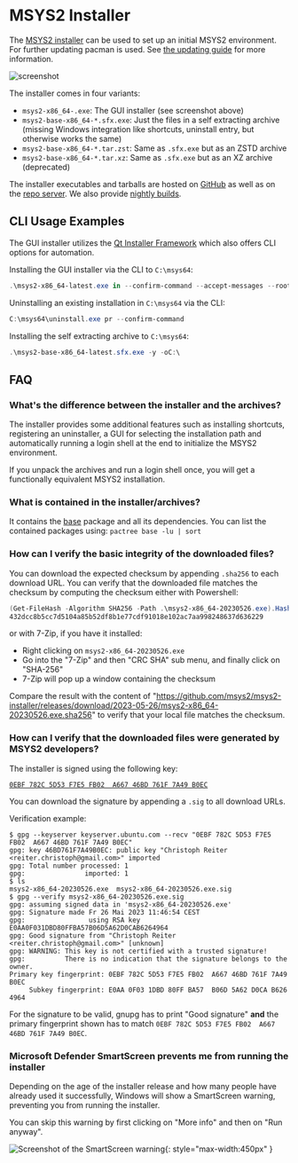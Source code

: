 # MSYS2 Installer

The [MSYS2 installer](https://github.com/msys2/msys2-installer) can be used to
set up an initial MSYS2 environment. For further updating pacman is used. See
[the updating guide](./updating.md) for more information.

![screenshot](installer.png)

The installer comes in four variants:

* `msys2-x86_64-.exe`: The GUI installer (see screenshot above)
* `msys2-base-x86_64-*.sfx.exe`: Just the files in a self extracting archive (missing Windows integration like shortcuts, uninstall entry, but otherwise works the same)
* `msys2-base-x86_64-*.tar.zst`: Same as `.sfx.exe` but as an ZSTD archive
* `msys2-base-x86_64-*.tar.xz`: Same as `.sfx.exe` but as an XZ archive (deprecated)

The installer executables and tarballs are hosted on
[GitHub](https://github.com/msys2/msys2-installer/releases) as well as on the
[repo server](https://repo.msys2.org/distrib). We also provide [nightly
builds](https://github.com/msys2/msys2-installer/releases/tag/nightly-x86_64).

## CLI Usage Examples

The GUI installer utilizes the [Qt Installer
Framework](https://doc.qt.io/qtinstallerframework/) which also offers CLI
options for automation.

Installing the GUI installer via the CLI to `C:\msys64`:

```powershell
.\msys2-x86_64-latest.exe in --confirm-command --accept-messages --root C:/msys64
```

Uninstalling an existing installation in `C:\msys64` via the CLI:

```powershell
C:\msys64\uninstall.exe pr --confirm-command
```

Installing the self extracting archive to `C:\msys64`:

```powershell
.\msys2-base-x86_64-latest.sfx.exe -y -oC:\
```

## FAQ

### What's the difference between the installer and the archives?

The installer provides some additional features such as installing shortcuts, registering an uninstaller, a GUI for selecting the installation path and automatically running a login shell at the end to initialize the MSYS2 environment.

If you unpack the archives and run a login shell once, you will get a functionally equivalent MSYS2 installation.

### What is contained in the installer/archives?

It contains the [base](https://packages.msys2.org/package/base) package and all its dependencies. You can list the contained packages using: `pactree base -lu | sort`

### How can I verify the basic integrity of the downloaded files?

You can download the expected checksum by appending `.sha256` to each download URL. You can verify that the downloaded file matches the checksum by computing the checksum either with Powershell:

```powershell
(Get-FileHash -Algorithm SHA256 -Path .\msys2-x86_64-20230526.exe).Hash.toLower()
432dcc8b5cc7d5104a85b52df8b1e77cdf91018e102ac7aa998248637d636229
```

or with 7-Zip, if you have it installed:

* Right clicking on `msys2-x86_64-20230526.exe`
* Go into the "7-Zip" and then "CRC SHA" sub menu, and finally click on "SHA-256"
* 7-Zip will pop up a window containing the checksum

Compare the result with the content of "https://github.com/msys2/msys2-installer/releases/download/2023-05-26/msys2-x86_64-20230526.exe.sha256" to verify that your local file matches the checksum.

### How can I verify that the downloaded files were generated by MSYS2 developers?

The installer is signed using the following key:

[`0EBF 782C 5D53 F7E5 FB02  A667 46BD 761F 7A49 B0EC`](http://keyserver.ubuntu.com/pks/lookup?search=0x0ebf782c5d53f7e5fb02a66746bd761f7a49b0ec&fingerprint=on&op=vindex)

You can download the signature by appending a `.sig` to all download URLs.

Verification example:

```console
$ gpg --keyserver keyserver.ubuntu.com --recv "0EBF 782C 5D53 F7E5 FB02  A667 46BD 761F 7A49 B0EC"
gpg: key 46BD761F7A49B0EC: public key "Christoph Reiter <reiter.christoph@gmail.com>" imported
gpg: Total number processed: 1
gpg:               imported: 1
$ ls
msys2-x86_64-20230526.exe  msys2-x86_64-20230526.exe.sig
$ gpg --verify msys2-x86_64-20230526.exe.sig
gpg: assuming signed data in 'msys2-x86_64-20230526.exe'
gpg: Signature made Fr 26 Mai 2023 11:46:54 CEST
gpg:                using RSA key E0AA0F031DBD80FFBA57B06D5A62D0CAB6264964
gpg: Good signature from "Christoph Reiter <reiter.christoph@gmail.com>" [unknown]
gpg: WARNING: This key is not certified with a trusted signature!
gpg:          There is no indication that the signature belongs to the owner.
Primary key fingerprint: 0EBF 782C 5D53 F7E5 FB02  A667 46BD 761F 7A49 B0EC
     Subkey fingerprint: E0AA 0F03 1DBD 80FF BA57  B06D 5A62 D0CA B626 4964
```

For the signature to be valid, gnupg has to print "Good signature" **and** the primary fingerprint shown has to match `0EBF 782C 5D53 F7E5 FB02  A667 46BD 761F 7A49 B0EC`.

### Microsoft Defender SmartScreen prevents me from running the installer

Depending on the age of the installer release and how many people have already
used it successfully, Windows will show a SmartScreen warning, preventing you
from running the installer.

You can skip this warning by first clicking on "More info" and then on "Run
anyway".

![Screenshot of the SmartScreen warning](installer_smartscreen.png){: style="max-width:450px" }
